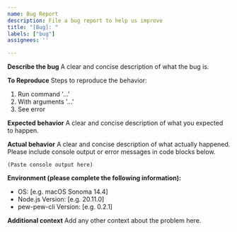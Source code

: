 ```yaml
---
name: Bug Report
description: File a bug report to help us improve
title: "[Bug]: "
labels: ["bug"]
assignees: ''

---
```


**Describe the bug**
A clear and concise description of what the bug is.

**To Reproduce**
Steps to reproduce the behavior:
1. Run command '...'
2. With arguments '...'
3. See error

**Expected behavior**
A clear and concise description of what you expected to happen.

**Actual behavior**
A clear and concise description of what actually happened. Please include console output or error messages in code blocks below.

```
(Paste console output here)
```

**Environment (please complete the following information):**
 - OS: [e.g. macOS Sonoma 14.4]
 - Node.js Version: [e.g. 20.11.0]
 - pew-pew-cli Version: [e.g. 0.2.1]

**Additional context**
Add any other context about the problem here. 